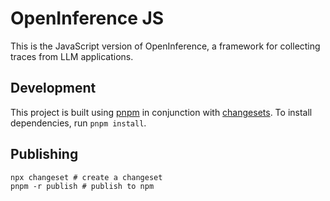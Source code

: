 # OpenInference JS

This is the JavaScript version of OpenInference, a framework for collecting traces from LLM applications.

## Development

This project is built using [pnpm](https://pnpm.io/) in conjunction with [changesets](https://pnpm.io/using-changesets). To install dependencies, run `pnpm install`.

## Publishing

```shell
npx changeset # create a changeset
pnpm -r publish # publish to npm
```
